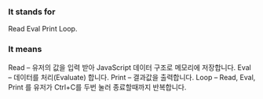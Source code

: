 ### It stands for
Read Eval Print Loop.
### It means
Read – 유저의 값을 입력 받아 JavaScript 데이터 구조로 메모리에 저장합니다.
Eval – 데이터를 처리(Evaluate) 합니다.
Print – 결과값을 출력합니다.
Loop – Read, Eval, Print 를 유저가 Ctrl+C를 두번 눌러 종료할때까지 반복합니다.